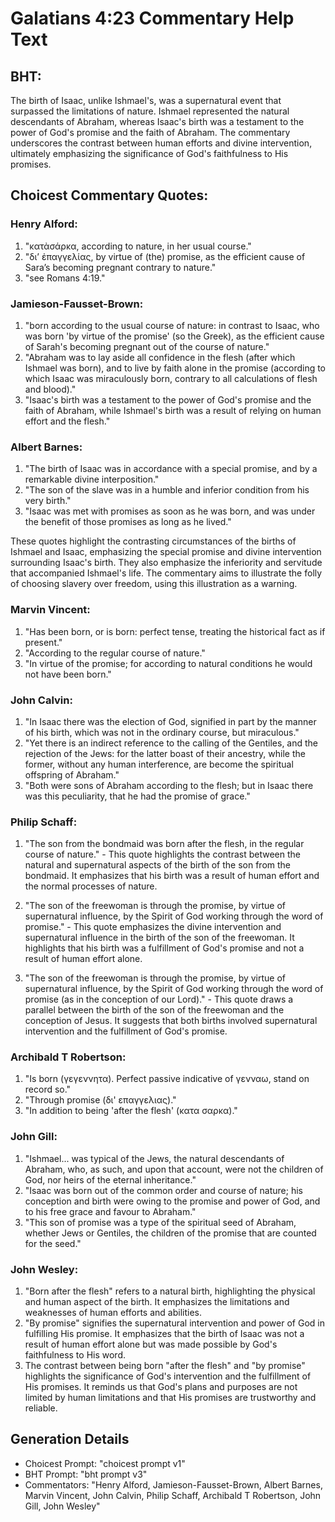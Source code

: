 # Galatians 4:23 Commentary Help Text

## BHT:
The birth of Isaac, unlike Ishmael's, was a supernatural event that surpassed the limitations of nature. Ishmael represented the natural descendants of Abraham, whereas Isaac's birth was a testament to the power of God's promise and the faith of Abraham. The commentary underscores the contrast between human efforts and divine intervention, ultimately emphasizing the significance of God's faithfulness to His promises.

## Choicest Commentary Quotes:
### Henry Alford:
1. "κατὰσάρκα, according to nature, in her usual course." 
2. "διʼ ἐπαγγελίας, by virtue of (the) promise, as the efficient cause of Sara’s becoming pregnant contrary to nature." 
3. "see Romans 4:19."

### Jamieson-Fausset-Brown:
1. "born according to the usual course of nature: in contrast to Isaac, who was born 'by virtue of the promise' (so the Greek), as the efficient cause of Sarah's becoming pregnant out of the course of nature." 
2. "Abraham was to lay aside all confidence in the flesh (after which Ishmael was born), and to live by faith alone in the promise (according to which Isaac was miraculously born, contrary to all calculations of flesh and blood)." 
3. "Isaac's birth was a testament to the power of God's promise and the faith of Abraham, while Ishmael's birth was a result of relying on human effort and the flesh."

### Albert Barnes:
1. "The birth of Isaac was in accordance with a special promise, and by a remarkable divine interposition."
2. "The son of the slave was in a humble and inferior condition from his very birth."
3. "Isaac was met with promises as soon as he was born, and was under the benefit of those promises as long as he lived."

These quotes highlight the contrasting circumstances of the births of Ishmael and Isaac, emphasizing the special promise and divine intervention surrounding Isaac's birth. They also emphasize the inferiority and servitude that accompanied Ishmael's life. The commentary aims to illustrate the folly of choosing slavery over freedom, using this illustration as a warning.

### Marvin Vincent:
1. "Has been born, or is born: perfect tense, treating the historical fact as if present."
2. "According to the regular course of nature."
3. "In virtue of the promise; for according to natural conditions he would not have been born."

### John Calvin:
1. "In Isaac there was the election of God, signified in part by the manner of his birth, which was not in the ordinary course, but miraculous."
2. "Yet there is an indirect reference to the calling of the Gentiles, and the rejection of the Jews: for the latter boast of their ancestry, while the former, without any human interference, are become the spiritual offspring of Abraham."
3. "Both were sons of Abraham according to the flesh; but in Isaac there was this peculiarity, that he had the promise of grace."

### Philip Schaff:
1. "The son from the bondmaid was born after the flesh, in the regular course of nature." - This quote highlights the contrast between the natural and supernatural aspects of the birth of the son from the bondmaid. It emphasizes that his birth was a result of human effort and the normal processes of nature.

2. "The son of the freewoman is through the promise, by virtue of supernatural influence, by the Spirit of God working through the word of promise." - This quote emphasizes the divine intervention and supernatural influence in the birth of the son of the freewoman. It highlights that his birth was a fulfillment of God's promise and not a result of human effort alone.

3. "The son of the freewoman is through the promise, by virtue of supernatural influence, by the Spirit of God working through the word of promise (as in the conception of our Lord)." - This quote draws a parallel between the birth of the son of the freewoman and the conception of Jesus. It suggests that both births involved supernatural intervention and the fulfillment of God's promise.

### Archibald T Robertson:
1. "Is born (γεγεννητα). Perfect passive indicative of γενναω, stand on record so." 
2. "Through promise (δι' επαγγελιας)." 
3. "In addition to being 'after the flesh' (κατα σαρκα)."

### John Gill:
1. "Ishmael... was typical of the Jews, the natural descendants of Abraham, who, as such, and upon that account, were not the children of God, nor heirs of the eternal inheritance." 
2. "Isaac was born out of the common order and course of nature; his conception and birth were owing to the promise and power of God, and to his free grace and favour to Abraham." 
3. "This son of promise was a type of the spiritual seed of Abraham, whether Jews or Gentiles, the children of the promise that are counted for the seed."

### John Wesley:
1. "Born after the flesh" refers to a natural birth, highlighting the physical and human aspect of the birth. It emphasizes the limitations and weaknesses of human efforts and abilities.
2. "By promise" signifies the supernatural intervention and power of God in fulfilling His promise. It emphasizes that the birth of Isaac was not a result of human effort alone but was made possible by God's faithfulness to His word.
3. The contrast between being born "after the flesh" and "by promise" highlights the significance of God's intervention and the fulfillment of His promises. It reminds us that God's plans and purposes are not limited by human limitations and that His promises are trustworthy and reliable.


## Generation Details
- Choicest Prompt: "choicest prompt v1"
- BHT Prompt: "bht prompt v3"
- Commentators: "Henry Alford, Jamieson-Fausset-Brown, Albert Barnes, Marvin Vincent, John Calvin, Philip Schaff, Archibald T Robertson, John Gill, John Wesley"
